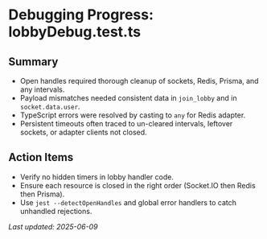 # Debugging Progress: lobbyDebug.test.ts

## Summary
- Open handles required thorough cleanup of sockets, Redis, Prisma, and any intervals.
- Payload mismatches needed consistent data in `join_lobby` and in `socket.data.user`.
- TypeScript errors were resolved by casting to `any` for Redis adapter.
- Persistent timeouts often traced to un-cleared intervals, leftover sockets, or adapter clients not closed.

## Action Items
- Verify no hidden timers in lobby handler code.
- Ensure each resource is closed in the right order (Socket.IO then Redis then Prisma).
- Use `jest --detectOpenHandles` and global error handlers to catch unhandled rejections.

_Last updated: 2025-06-09_
